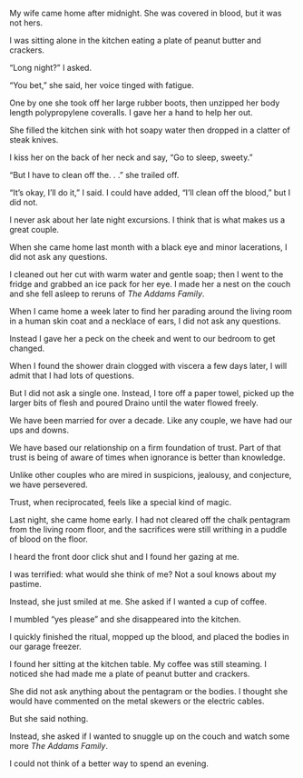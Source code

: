 My wife came home after midnight. She was covered in blood, but it was not hers.

I was sitting alone in the kitchen eating a plate of peanut butter and crackers.

“Long night?” I asked.

“You bet,” she said, her voice tinged with fatigue.

One by one she took off her large rubber boots, then unzipped her body length polypropylene coveralls. I gave her a hand to help her out.

She filled the kitchen sink with hot soapy water then dropped in a clatter of steak knives.

I kiss her on the back of her neck and say, “Go to sleep, sweety.”

“But I have to clean off the. . .” she trailed off.

“It’s okay, I’ll do it,” I said. I could have added, “I’ll clean off the blood,” but I did not. 

I never ask about her late night excursions. I think that is what makes us a great couple.

When she came home last month with a black eye and minor lacerations, I did not ask any questions.

I cleaned out her cut with warm water and gentle soap; then I went to the fridge and grabbed an ice pack for her eye. I made her a nest on the couch and she fell asleep to reruns of *The Addams Family*.

When I came home a week later to find her parading around the living room in a human skin coat and a necklace of ears, I did not ask any questions.

Instead I gave her a peck on the cheek and went to our bedroom to get changed.

When I found the shower drain clogged with viscera a few days later, I will admit that I had lots of questions.

But I did not ask a single one. Instead, I tore off a paper towel, picked up the larger bits of flesh and poured Draino until the water flowed freely.

We have been married for over a decade. Like any couple, we have had our ups and downs.

We have based our relationship on a firm foundation of trust. Part of that trust is being of aware of times when ignorance is better than knowledge.

Unlike other couples who are mired in suspicions, jealousy, and conjecture, we have persevered.

Trust, when reciprocated, feels like a special kind of magic.

Last night, she came home early. I had not cleared off the chalk pentagram from the living room floor, and the sacrifices were still writhing in a puddle of blood on the floor.

I heard the front door click shut and I found her gazing at me.

I was terrified: what would she think of me? Not a soul knows about my pastime.

Instead, she just smiled at me. She asked if I wanted a cup of coffee.

I mumbled “yes please” and she disappeared into the kitchen.

I quickly finished the ritual, mopped up the blood, and placed the bodies in our garage freezer.

I found her sitting at the kitchen table. My coffee was still steaming. I noticed she had made me a plate of peanut butter and crackers.

She did not ask anything about the pentagram or the bodies. I thought she would have commented on the metal skewers or the electric cables.

But she said nothing.

Instead, she asked if I wanted to snuggle up on the couch and watch some more *The* *Addams Family*.

I could not think of a better way to spend an evening.